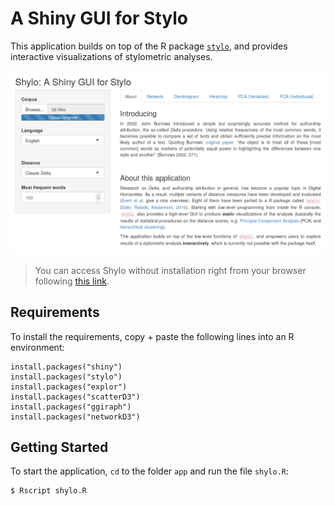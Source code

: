 # A Shiny GUI for Stylo

This application builds on top of the R package [`stylo`](https://github.com/computationalstylistics/stylo), and provides interactive visualizations of stylometric analyses.

![UI](docs/screenshot.png)

> You can access Shylo without installation right from your browser following [this link](https://severinsimmler.shinyapps.io/shylo/).

## Requirements
To install the requirements, copy + paste the following lines into an R environment:

```
install.packages("shiny")
install.packages("stylo")
install.packages("explor")
install.packages("scatterD3")
install.packages("ggiraph")
install.packages("networkD3")
```

## Getting Started
To start the application, `cd` to the folder `app` and run the file `shylo.R`:

```
$ Rscript shylo.R
```
